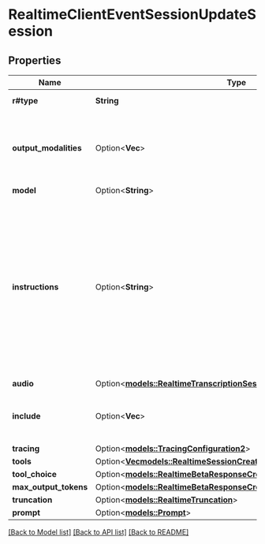 # RealtimeClientEventSessionUpdateSession

## Properties

Name | Type | Description | Notes
------------ | ------------- | ------------- | -------------
**r#type** | **String** | The type of session to create. Always `realtime` for the Realtime API.  | 
**output_modalities** | Option<**Vec<String>**> | The set of modalities the model can respond with. It defaults to `[\"audio\"]`, indicating that the model will respond with audio plus a transcript. `[\"text\"]` can be used to make the model respond with text only. It is not possible to request both `text` and `audio` at the same time.  | [optional]
**model** | Option<**String**> | The Realtime model used for this session.  | [optional]
**instructions** | Option<**String**> | The default system instructions (i.e. system message) prepended to model calls. This field allows the client to guide the model on desired responses. The model can be instructed on response content and format, (e.g. \"be extremely succinct\", \"act friendly\", \"here are examples of good responses\") and on audio behavior (e.g. \"talk quickly\", \"inject emotion into your voice\", \"laugh frequently\"). The instructions are not guaranteed to be followed by the model, but they provide guidance to the model on the desired behavior.  Note that the server sets default instructions which will be used if this field is not set and are visible in the `session.created` event at the start of the session.  | [optional]
**audio** | Option<[**models::RealtimeTranscriptionSessionCreateRequestGaAudio**](RealtimeTranscriptionSessionCreateRequestGA_audio.md)> |  | [optional]
**include** | Option<**Vec<String>**> | Additional fields to include in server outputs.  `item.input_audio_transcription.logprobs`: Include logprobs for input audio transcription.  | [optional]
**tracing** | Option<[**models::TracingConfiguration2**](Tracing_Configuration_2.md)> |  | [optional]
**tools** | Option<[**Vec<models::RealtimeSessionCreateRequestGaToolsInner>**](RealtimeSessionCreateRequestGA_tools_inner.md)> | Tools available to the model. | [optional]
**tool_choice** | Option<[**models::RealtimeBetaResponseCreateParamsToolChoice**](RealtimeBetaResponseCreateParams_tool_choice.md)> |  | [optional]
**max_output_tokens** | Option<[**models::RealtimeBetaResponseCreateParamsMaxOutputTokens**](RealtimeBetaResponseCreateParams_max_output_tokens.md)> |  | [optional]
**truncation** | Option<[**models::RealtimeTruncation**](RealtimeTruncation.md)> |  | [optional]
**prompt** | Option<[**models::Prompt**](Prompt.md)> |  | [optional]

[[Back to Model list]](../README.md#documentation-for-models) [[Back to API list]](../README.md#documentation-for-api-endpoints) [[Back to README]](../README.md)


